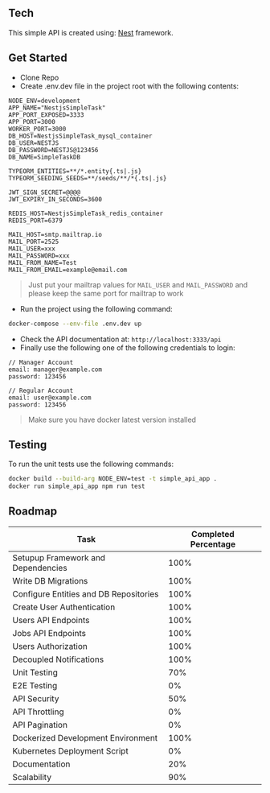 ## Tech

This simple API is created using:
[Nest](https://github.com/nestjs/nest) framework.

## Get Started

- Clone Repo
- Create .env.dev file in the project root with the following contents:

```
NODE_ENV=development
APP_NAME="NestjsSimpleTask"
APP_PORT_EXPOSED=3333
APP_PORT=3000
WORKER_PORT=3000
DB_HOST=NestjsSimpleTask_mysql_container
DB_USER=NESTJS
DB_PASSWORD=NESTJS@123456
DB_NAME=SimpleTaskDB

TYPEORM_ENTITIES=**/*.entity{.ts|.js}
TYPEORM_SEEDING_SEEDS=**/seeds/**/*{.ts|.js}

JWT_SIGN_SECRET=@@@@
JWT_EXPIRY_IN_SECONDS=3600

REDIS_HOST=NestjsSimpleTask_redis_container
REDIS_PORT=6379

MAIL_HOST=smtp.mailtrap.io
MAIL_PORT=2525
MAIL_USER=xxx
MAIL_PASSWORD=xxx
MAIL_FROM_NAME=Test
MAIL_FROM_EMAIL=example@email.com
```

> Just put your mailtrap values for `MAIL_USER` and `MAIL_PASSWORD` and please keep the same port for mailtrap to work

- Run the project using the following command:

```bash
docker-compose --env-file .env.dev up
```

- Check the API documentation at: `http://localhost:3333/api`
- Finally use the following one of the following credentials to login:

```
// Manager Account
email: manager@example.com
password: 123456

// Regular Account
email: user@example.com
password: 123456
```

> Make sure you have docker latest version installed

## Testing

To run the unit tests use the following commands:

```bash
docker build --build-arg NODE_ENV=test -t simple_api_app .
docker run simple_api_app npm run test
```

## Roadmap

| Task                                   | Completed Percentage |
| -------------------------------------- | -------------------- |
| Setupup Framework and Dependencies     | 100%                 |
| Write DB Migrations                    | 100%                 |
| Configure Entities and DB Repositories | 100%                 |
| Create User Authentication             | 100%                 |
| Users API Endpoints                    | 100%                 |
| Jobs API Endpoints                     | 100%                 |
| Users Authorization                    | 100%                 |
| Decoupled Notifications                | 100%                 |
| Unit Testing                           | 70%                  |
| E2E Testing                            | 0%                   |
| API Security                           | 50%                  |
| API Throttling                         | 0%                   |
| API Pagination                         | 0%                   |
| Dockerized Development Environment     | 100%                 |
| Kubernetes Deployment Script           | 0%                   |
| Documentation                          | 20%                  |
| Scalability                            | 90%                  |
